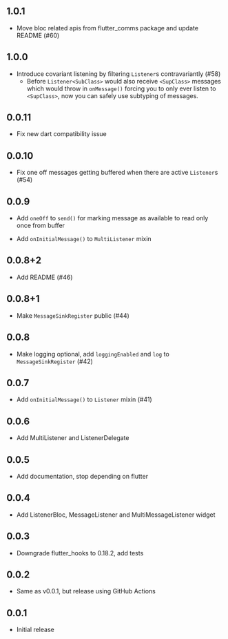 ## 1.0.1

- Move bloc related apis from flutter_comms package and update README (#60)

## 1.0.0

- Introduce covariant listening by filtering `Listener`s contravariantly (#58)
    - Before `Listener<SubClass>` would also receive `<SupClass>` messages which
    would throw in `onMessage()` forcing you to only ever listen to `<SupClass>`,
    now you can safely use subtyping of messages.

## 0.0.11

- Fix new dart compatibility issue

## 0.0.10

- Fix one off messages getting buffered when there are active `Listener`s (#54)

## 0.0.9

- Add `oneOff` to `send()` for marking message as available to read only once
from buffer

- Add `onInitialMessage()` to `MultiListener` mixin

## 0.0.8+2

- Add README (#46)

## 0.0.8+1

- Make `MessageSinkRegister` public (#44)

## 0.0.8

- Make logging optional, add `loggingEnabled` and `log` to `MessageSinkRegister` (#42)

## 0.0.7

- Add `onInitialMessage()` to `Listener` mixin (#41)

## 0.0.6

- Add MultiListener and ListenerDelegate

## 0.0.5

- Add documentation, stop depending on flutter

## 0.0.4

- Add ListenerBloc, MessageListener and MultiMessageListener widget

## 0.0.3

- Downgrade flutter_hooks to 0.18.2, add tests

## 0.0.2

- Same as v0.0.1, but release using GitHub Actions

## 0.0.1

- Initial release
